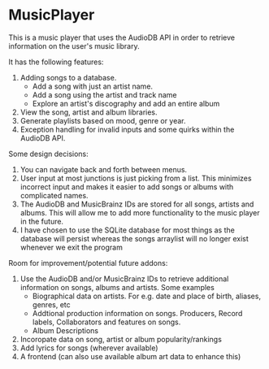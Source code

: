 # MusicPlayer

This is a music player that uses the AudioDB API in order to retrieve information on the user's music library.

It has the following features:
1. Adding songs to a database.
      -  Add a song with just an artist name.
      -  Add a song using the artist and track name
      -  Explore an artist's discography and add an entire album
2. View the song, artist and album libraries.
3. Generate playlists based on mood, genre or year.
4. Exception handling for invalid inputs and some quirks within the AudioDB API.


Some design decisions:
1. You can navigate back and forth between menus.
2. User input at most junctions is just picking from a list. 
   This minimizes incorrect input and makes it easier to add songs or albums with complicated names.
3. The AudioDB and MusicBrainz IDs are stored for all songs, artists and albums. 
   This will allow me to add more functionality to the music player in the future.
4. I have chosen to use the SQLite database for most things as the database will persist whereas 
   the songs arraylist will no longer exist whenever we exit the program

Room for improvement/potential future addons:
1. Use the AudioDB and/or MusicBrainz IDs to retrieve additional information on songs, albums and artists.
      Some examples
      - Biographical data on artists. For e.g. date and place of birth, aliases, genres, etc
      - Addtional production information on songs. Producers, Record labels, Collaborators and features on songs.
      - Album Descriptions
2. Incoropate data on song, artist or album popularity/rankings
3. Add lyrics for songs (wherever available)
4. A frontend (can also use available album art data to enhance this)
